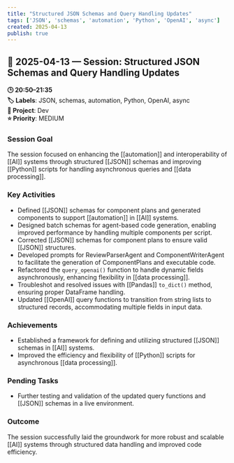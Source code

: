 ```yaml
---
title: "Structured JSON Schemas and Query Handling Updates"
tags: ['JSON', 'schemas', 'automation', 'Python', 'OpenAI', 'async']
created: 2025-04-13
publish: true
---
```


## 📅 2025-04-13 — Session: Structured JSON Schemas and Query Handling Updates

**🕒 20:50–21:35**  
**🏷️ Labels**: JSON, schemas, automation, Python, OpenAI, async  
**📂 Project**: Dev  
**⭐ Priority**: MEDIUM  


### Session Goal
The session focused on enhancing the [[automation]] and interoperability of [[AI]] systems through structured [[JSON]] schemas and improving [[Python]] scripts for handling asynchronous queries and [[data processing]].

### Key Activities
- Defined [[JSON]] schemas for component plans and generated components to support [[automation]] in [[AI]] systems.
- Designed batch schemas for agent-based code generation, enabling improved performance by handling multiple components per script.
- Corrected [[JSON]] schemas for component plans to ensure valid [[JSON]] structures.
- Developed prompts for ReviewParserAgent and ComponentWriterAgent to facilitate the generation of ComponentPlans and executable code.
- Refactored the `query_openai()` function to handle dynamic fields asynchronously, enhancing flexibility in [[data processing]].
- Troubleshot and resolved issues with [[Pandas]] `to_dict()` method, ensuring proper DataFrame handling.
- Updated [[OpenAI]] query functions to transition from string lists to structured records, accommodating multiple fields in input data.

### Achievements
- Established a framework for defining and utilizing structured [[JSON]] schemas in [[AI]] systems.
- Improved the efficiency and flexibility of [[Python]] scripts for asynchronous [[data processing]].

### Pending Tasks
- Further testing and validation of the updated query functions and [[JSON]] schemas in a live environment.

### Outcome
The session successfully laid the groundwork for more robust and scalable [[AI]] systems through structured data handling and improved code efficiency.
